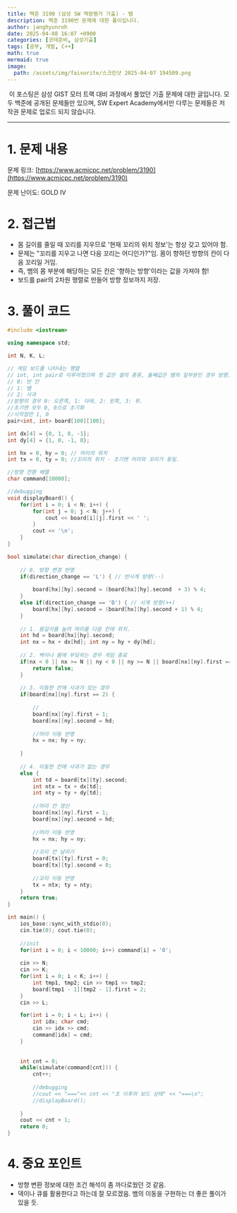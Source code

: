 ```yaml
---
title: 백준 3190 (삼성 SW 역량평가 기출) - 뱀
description: 백준 3190번 문제에 대한 풀이입니다. 
author: janghyunroh
date: 2025-04-08 16:07 +0900
categories: [코테준비, 삼성기출]
tags: [공부, 개발, C++]
math: true
mermaid: true
image: 
  path: /assets/img/faivorite/스크린샷 2025-04-07 194509.png
---
```


 &nbsp;이 포스팅은 삼성 GIST 모터 트랙 대비 과정에서 풀었던 기출 문제에 대한 글입니다.
 모두 백준에 공개된 문제들만 있으며, SW Expert Academy에서만 다루는 문제들은 저작권 문제로 업로드 되지 않습니다.  

---

# 1. 문제 내용

문제 링크: [https://www.acmicpc.net/problem/3190](https://www.acmicpc.net/problem/3190)

문제 난이도: GOLD IV

# 2. 접근법

- 몸 길이를 줄일 때 꼬리를 지우므로 '현재 꼬리의 위치 정보'는 항상 갖고 있어야 함.
- 문제는 "꼬리를 지우고 나면 다음 꼬리는 어디인가?"임. 몸이 향하던 방향의 칸이 다음 꼬리일 거임. 
- 즉, 뱀의 몸 부분에 해당하는 모든 칸은 '향하는 방향'이라는 값을 가져야 함!
- 보드를 pair의 2차원 행렬로 만들어 방향 정보까지 저장.  


# 3. 풀이 코드

```c++
#include <iostream>

using namespace std;

int N, K, L;

// 게임 보드를 나타내는 행렬
// int, int pair로 이루어졌으며 첫 값은 셀의 종류, 둘째값은 뱀의 일부분인 경우 방향.
// 0: 빈 칸
// 1: 뱀
// 2: 사과
//방향의 경우 0: 오른쪽, 1: 아래, 2: 왼쪽, 3: 위.
//초기엔 모두 0, 0으로 초기화
//시작점만 1, 0
pair<int, int> board[100][100];

int dx[4] = {0, 1, 0, -1};
int dy[4] = {1, 0, -1, 0};

int hx = 0, hy = 0; // 머리의 위치
int tx = 0, ty = 0; //꼬리의 위치 - 초기엔 머리와 꼬리가 동일.

//방향 전환 배열
char command[10000];

//debugging
void displayBoard() {
    for(int i = 0; i < N; i++) {
        for(int j = 0; j < N; j++) {
            cout << board[i][j].first << ' ';
        }
        cout << '\n';
    }
}

bool simulate(char direction_change) {
    
    // 0. 방향 변경 반영 
    if(direction_change == 'L') { // 반시계 방향(--)
        
        board[hx][hy].second = (board[hx][hy].second  + 3) % 4;
    }
    else if(direction_change == 'D') { // 시계 방향(++)
        board[hx][hy].second = (board[hx][hy].second + 1) % 4;
    }
    
    // 1. 몸길이를 늘려 머리를 다음 칸에 위치. 
    int hd = board[hx][hy].second;
    int nx = hx + dx[hd]; int ny = hy + dy[hd];
    
    // 2. 벽이나 몸에 부딪히는 경우 게임 종료
    if(nx < 0 || nx >= N || ny < 0 || ny >= N || board[nx][ny].first == 1) {
        return false;
    }
    
    // 3. 이동한 칸에 사과가 있는 경우
    if(board[nx][ny].first == 2) {
        
        // 
        board[nx][ny].first = 1;
        board[nx][ny].second = hd;
        
        //머리 이동 반영
        hx = nx; hy = ny;
        
    }
    
    // 4. 이동한 칸에 사과가 없는 경우
    else {
        int td = board[tx][ty].second;
        int ntx = tx + dx[td];
        int nty = ty + dy[td];
        
        //머리 칸 갱신
        board[nx][ny].first = 1;
        board[nx][ny].second = hd;
        
        //머리 이동 반영
        hx = nx; hy = ny;
        
        //꼬리 칸 날리기
        board[tx][ty].first = 0;
        board[tx][ty].second = 0;
        
        //꼬리 이동 반영 
        tx = ntx; ty = nty;
    }
    return true;
}

int main() {
    ios_base::sync_with_stdio(0);
    cin.tie(0); cout.tie(0);
    
    //init
    for(int i = 0; i < 10000; i++) command[i] = '0';
    
    cin >> N;
    cin >> K;
    for(int i = 0; i < K; i++) {
        int tmp1, tmp2; cin >> tmp1 >> tmp2;
        board[tmp1 - 1][tmp2 - 1].first = 2;
    }
    cin >> L;

    for(int i = 0; i < L; i++) {
        int idx; char cmd;
        cin >> idx >> cmd;
        command[idx] = cmd;
    }
    
    
    int cnt = 0;
    while(simulate(command[cnt])) {
        cnt++;
        
        //debugging
        //cout << "==="<< cnt << "초 이후의 보드 상태" << "===\n"; 
        //displayBoard();
        
    }
    cout << cnt + 1;
    return 0;
}
```

# 4. 중요 포인트

- 방향 변환 정보에 대한 조건 해석이 좀 까다로웠던 것 같음. 
- 덱이나 큐를 활용한다고 하는데 잘 모르겠음. 뱀의 이동을 구현하는 더 좋은 풀이가 있을 듯.
